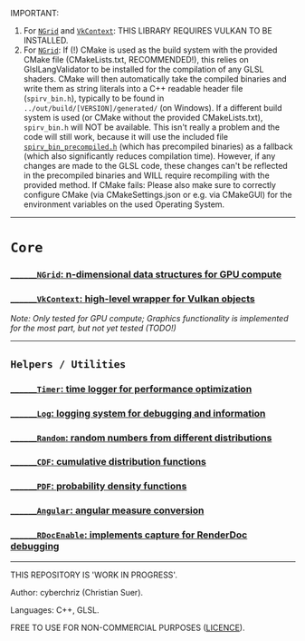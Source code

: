 IMPORTANT:

1. For [`NGrid`](docs/ngrid.md) and [`VkContext`](docs/vkcontext.md): THIS LIBRARY REQUIRES VULKAN TO BE INSTALLED.
2. For [`NGrid`](docs/ngrid.md): If (!) CMake is used as the build system with the provided CMake file (CMakeLists.txt, RECOMMENDED!), this relies on GlslLangValidator
to be installed for the compilation of any GLSL shaders. CMake will then automatically take the compiled binaries and write them
as string literals into a C++ readable header file (`spirv_bin.h`), typically to be found in `../out/build/[VERSION]/generated/` (on Windows).
If a different build system is used (or CMake without the provided CMakeLists.txt), `spirv_bin.h` will NOT be available.
This isn't really a problem and the code will still work, because it will use the included file [`spirv_bin_precompiled.h`](include/spirv_bin_precompiled.h)
(which has precompiled binaries) as a fallback (which also significantly reduces compilation time). However, if any changes are made to the GLSL code,
these changes can't be reflected in the precompiled binaries and WILL require recompiling with the provided method.
If CMake fails: Please also make sure to correctly configure CMake (via CMakeSettings.json or e.g. via CMakeGUI) for the environment variables
on the used Operating System.
___
#   `Core`
### [______`NGrid`: n-dimensional data structures for GPU compute](docs/ngrid.md)
### [______`VkContext`: high-level wrapper for Vulkan objects](docs/vkcontext.md)
_Note: Only tested for GPU compute; Graphics functionality is implemented for the most part, but not yet tested (TODO!)_
___ 
##  `Helpers / Utilities`
### [______`Timer`: time logger for performance optimization]()
### [______`Log`: logging system for debugging and information]()
### [______`Random`: random numbers from different distributions]()
### [______`CDF`: cumulative distribution functions]()
### [______`PDF`: probability density functions]()
### [______`Angular`: angular measure conversion]()
### [______`RDocEnable`: implements capture for RenderDoc debugging]()
___
THIS REPOSITORY IS 'WORK IN PROGRESS'.

Author: cyberchriz (Christian Suer).

Languages: C++, GLSL.

FREE TO USE FOR NON-COMMERCIAL PURPOSES ([LICENCE](LICENSE)).